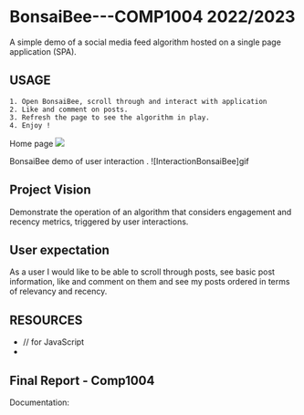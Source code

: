# BonsaiBee---COMP1004 2022/2023 



A simple demo of a social media feed algorithm hosted on a single page application (SPA). 


## USAGE
	1. Open BonsaiBee, scroll through and interact with application
	2. Like and comment on posts. 
	3. Refresh the page to see the algorithm in play.
	4. Enjoy ! 
	
	
	
Home page
![](https://github.com/Neo-3l/BonsaiBee---COMP1004/assets/114653081/95355a01-31ff-4eb2-963b-cc39d20a85c5)
  
BonsaiBee demo of user interaction .
![InteractionBonsaiBee]gif

## Project Vision
Demonstrate the operation of an algorithm that considers engagement and recency metrics, triggered by user interactions.

## User expectation
As a user I would like to be able to scroll through posts, see basic post information, like and comment on them and see my posts ordered in terms of relevancy and recency.


## RESOURCES

-  // for JavaScript
- 

## Final Report - Comp1004

Documentation: <document>
